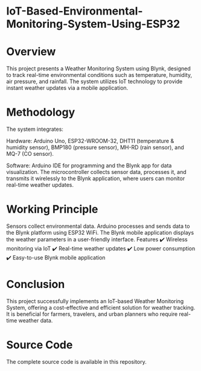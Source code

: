 # IoT-Based-Environmental-Monitoring-System-Using-ESP32
# Overview
This project presents a Weather Monitoring System using Blynk, designed to track real-time environmental conditions such as temperature, humidity, air pressure, and rainfall. The system utilizes IoT technology to provide instant weather updates via a mobile application.

# Methodology
The system integrates:

Hardware: 
Arduino Uno, ESP32-WROOM-32, DHT11 (temperature & humidity sensor), BMP180 (pressure sensor), MH-RD (rain sensor), and MQ-7 (CO sensor).


Software: 
Arduino IDE for programming and the Blynk app for data visualization.
The microcontroller collects sensor data, processes it, and transmits it wirelessly to the Blynk application, where users can monitor real-time weather updates.

# Working Principle
Sensors collect environmental data.
Arduino processes and sends data to the Blynk platform using ESP32 WiFi.
The Blynk mobile application displays the weather parameters in a user-friendly interface.
Features
✔️ Wireless monitoring via IoT
✔️ Real-time weather updates
✔️ Low power consumption
✔️ Easy-to-use Blynk mobile application

# Conclusion
This project successfully implements an IoT-based Weather Monitoring System, offering a cost-effective and efficient solution for weather tracking. It is beneficial for farmers, travelers, and urban planners who require real-time weather data.

# Source Code
The complete source code is available in this repository.


